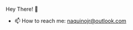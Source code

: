 Hey There! 👋

- 📫 How to reach me: naquinojr@outlook.com

<!---
jayaquino/jayaquino is a ✨ special ✨ repository because its `README.md` (this file) appears on your GitHub profile.
You can click the Preview link to take a look at your changes
--->
